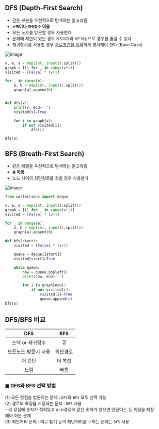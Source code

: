 ## DFS (Depth-First Search)
- 깊은 부분을 우선적으로 탐색하는 알고리즘
- **`스택`이나 `재귀함수` 이용**
- 모든 노드를 방문할 경우 사용한다
- 문제에 제한이 있는 경우 `가지치기`와 `백트래킹`으로 경우를 줄일 수 있다
- 재귀함수를 사용할 경우 <u>종료조건을 정확</u>하게 명시해야 한다 (Base Case)

![image](https://user-images.githubusercontent.com/48157259/143531695-149b14d7-52b6-4f05-b37e-8aa61dd92a40.png)

```python
v, e, s = map(int, input().split())
graph = [[] for _ in range(v+1)]
visited = [False] * (v+1)

for _ in range(e):
    a, b = map(int, input().split())
    graph[a].append(b)


def dfs(v):
    print(v, end=' ')
    visited[v]=True

    for i in graph[v]:
        if not visited[i]:
            dfs(i)

dfs(s)
```



## BFS (Breath-First Search)
- 같은 레벨을 우선적으로 탐색하는 알고리즘
- **`큐` 이용**
- 노드 사이의 최단경로를 찾을 경우 사용한다

![image](https://user-images.githubusercontent.com/48157259/143531860-e4de6419-96bc-4b74-86dd-8f9f80a1e60a.png)

```python
from collections import deque

v, e, s = map(int, input().split())
graph = [[] for _ in range(v+1)]
visited = [False] * (v+1)

for _ in range(e):
    a, b = map(int, input().split())
    graph[a].append(b)

def bfs(start):
    visited = [False] * (v+1)

    queue = deque([start])
    visited[start]=True

    while queue:
        now = queue.popleft()
        print(now, end=' ')

        for i in graph[now]:
            if not visited[i]:
                visited[i]=True
                queue.append(i)
bfs(s)
```

## DFS/BFS 비교

|DFS|BFS|
|:--:|:--:|
|스택 or 재귀함수|큐|
|모든노드 방문시 사용|최단경로|
|더 간단|더 복잡|
|느림|빠름|

### ◼︎ DFS와 BFS 선택 방법  
(1) 모든 정점을 방문하는 문제 : `DFS`와 `BFS` 모두 선택 가능  
(2) 경로의 특징을 저장하는 문제 : `DFS` 사용  
\- 각 정점에 숫자가 적혀있고 a~b경로에 같은 숫자가 있으면 안된다는 등 특징을 저장해야 하는 문제  
(3) 최단거리 문제 : 미로 찾기 등의 최단거리를 구하는 문제는 `BFS` 사용
